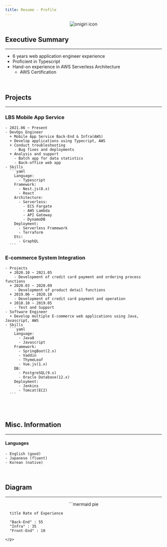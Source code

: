 ```yaml
---
title: Resume - Profile
---
```


<p align="center">
  <img src="https://avatars.githubusercontent.com/u/43085472?v=4" alt="onigiri icon" />
</p>


## Executive Summary
---

  - 6 years web application engineer experience
  - Proficient in Typescript
  - Hand-on experience in AWS Serverless Architecture
    + AWS Certification

<br />

## Projects
---
    
  ### LBS Mobile App Service

    - 2021.06 ~ Present
    - DevOps Engineer
      + Mobile App Service Back-End & Infra(AWS) 
      + Develop applications using Typecript, AWS
      + Conduct troubleshooting
        - Bug fixes and deployments
      + Analysis and support
        - Batch app for data statistics
        - Back-office web app
    - Skills
      ```yaml
        Language:
          - Typescript
        Framework:
          - Nest.js(8.x)
          - React
        Architecture: 
          - Serverless: 
            - ECS Fargate
            - AWS Lambda
            - API Gateway
            - DynamoDB
        Deployment:
          - Serverless Framework
          - Terraform
        Etc:
          - GraphQL
      ```

  ### E-commerce System Integration

    - Projects
      + 2020.10 ~ 2021.05
        - Development of credit card payment and ordering process functions
      + 2020.03 ~ 2020.09
        - Development of product detail functions
      + 2019.06 ~ 2020.10
        - Development of credit card payment and operation
      + 2018.10 ~ 2019.05
        - Test and Support
    - Software Engineer
      + Develop multiple E-commerce web applications using Java, Javascript, AWS
    - Skills
      ```yaml
        Language:
          - Java8
          - Javascript
        Framework:
          - SpringBoot(2.x)
          - Vaddin
          - ThymeLeaf
          - Vue.js(1.x)
        DB: 
          - PostgreSQL(9.x)
          - Oracle Database(12.x)
        Deployment:
          - Jenkins
          - Tomcat(EC2)
      ```

<br />



<!-- ## Education & Qualifications
---

  ### -->

<br />



## Misc. Information
---

  #### Languages

    - English (good)
    - Japanese (fluent)
    - Korean (native)

<br />


## Diagram
---
<p align="center">
  ```mermaid
    pie 
    
      title Rate of Experience
      
      "Back-End" : 55
      "Infra" : 35
      "Front-End" : 10
  ```
</p>